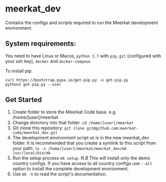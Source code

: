 # meerkat_dev
Contains the configs and scripts required to run the Meerkat development environment.

System requirements:
-----------
You need to have Linux or Macos, `python 2.7` with `pip`, `git` (configured with your ssh key), `docker` and `docker-compose`

To install pip:
```
curl https://bootstrap.pypa.io/get-pip.py -o get-pip.py
python2 get-pip.py --user
```

Get Started
-----------
1. Create folder to store the Meerkat Code base. e.g. /home/[user]/meerkat
2. Change directory into that folder. `cd /home/[user]/meerkat`
3. Git clone this repository:
   `git clone git@github.com:meerkat-code/meerkat_dev.git`
4. The development environment script `mk` is in the new meerkat_dev folder.
   It is recommended that you create a symlink to this script from your path:
   `ln -s /home/[user]/meerkat/meerkat_dev/mk /usr/local/bin/mk`
5. Run the setup process `mk setup`.
   *N.B* This will install only the demo country configs. If you have access to
   all country configs use `--all` option to install the complete development
   environment.
6. Use `mk -h` to read the script's documentation.


